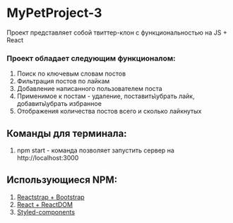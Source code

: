 # MyPetProject-3

Проект представляет собой твиттер-клон с функциональностью на JS + React

### Проект обладает следующим функционалом:
1) Поиск по ключевым словам постов
2) Фильтрация постов по лайкам
3) Добавление написанного пользователем поста
4) Применимое к постам - удаление, поставить\убрать лайк, добавить\убрать избранное
5) Отображения количества постов всего и сколько лайкнутых

## Команды для терминала:
1) npm start - команда позволяет запустить сервер на http://localhost:3000 

## Использующиеся NPM:
1) [Reactstrap + Bootstrap](https://reactstrap.github.io/)
2) [React + ReactDOM](https://github.com/facebook/react)
3) [Styled-components](https://styled-components.com/)
